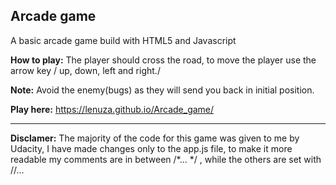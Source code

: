 ## Arcade game

A basic arcade game build with HTML5 and Javascript

__How to play:__
The player should cross the road, to move the player use the arrow key / up, down, left and right./

__Note:__
Avoid the enemy(bugs) as they will send you back in initial position.

__Play here:__ https://lenuza.github.io/Arcade_game/


------------
__Disclamer:__ The majority of the code for this game was given to me by Udacity, I have made changes only to the app.js file, to make it more readable my comments are in between /*... */ , while the others are set with //...
